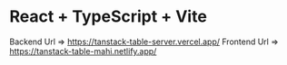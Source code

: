 # React + TypeScript + Vite

Backend Url => https://tanstack-table-server.vercel.app/
Frontend Url => https://tanstack-table-mahi.netlify.app/
